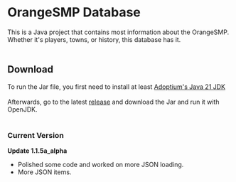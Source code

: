 # OrangeSMP Database
This is a Java project that contains most information about the OrangeSMP. Whether it's players, towns, or history, this database has it.
<br><br>
## Download
To run the Jar file, you first need to install at least [Adoptium's Java 21 JDK](https://adoptium.net/temurin/releases/)
<br><br>
Afterwards, go to the latest [release](https://github.com/DogeKeen/OrangeSMP/releases) and download the Jar and run it with OpenJDK.
<br><br>
### Current Version
**Update 1.1.5a_alpha**<br>
- Polished some code and worked on more JSON loading.
- More JSON items.